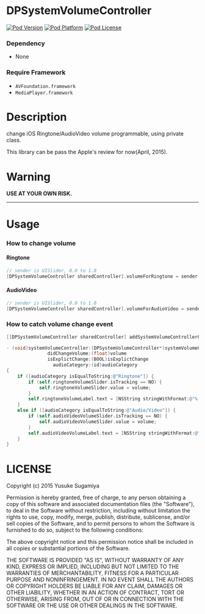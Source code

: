DPSystemVolumeController
=================

[![Pod Version](http://img.shields.io/cocoapods/v/DPSystemVolumeController.svg?style=flat-square)](http://cocoadocs.org/docsets/DPSystemVolumeController/)
[![Pod Platform](http://img.shields.io/cocoapods/p/DPSystemVolumeController.svg?style=flat-square)](http://cocoadocs.org/docsets/DPSystemVolumeController/)
[![Pod License](http://img.shields.io/cocoapods/l/DPSystemVolumeController.svg?style=flat-square)](http://opensource.org/licenses/MIT)

### Dependency
* None

### Require Framework
* `AVFoundation.framework`
* `MediaPlayer.framework`

# Description

change iOS Ringtone/AudioVideo volume programmable, using private class.

This library can be pass the Apple's review for now(April, 2015).

# Warning

**USE AT YOUR OWN RISK.**

---

# Usage

### How to change volume

#### Ringtone

```Objective-C
// sender is UISlider, 0.0 to 1.0
[DPSystemVolumeController sharedController].volumeForRingtone = sender.value;
```

#### AudioVideo

```Objective-C
// sender is UISlider, 0.0 to 1.0
[DPSystemVolumeController sharedController].volumeForAudioVideo = sender.value;
```

### How to catch volume change event

```Objective-C
[[DPSystemVolumeController sharedController] addSystemVolumeControllerObserver:self];

- (void)systemVolumeController:(DPSystemVolumeController*)systemVolumeController
               didChangeVolume:(float)volume
               isExplictChange:(BOOL)isExplictChange
                 audioCategory:(id)audioCategory
{
    if ([audioCategory isEqualToString:@"Ringtone"]) {
        if (self.ringtoneVolumeSlider.isTracking == NO) {
            self.ringtoneVolumeSlider.value = volume;
        }
        self.ringtoneVolumeLabel.text = [NSString stringWithFormat:@"%.2f", volume];
    }
    else if ([audioCategory isEqualToString:@"Audio/Video"]) {
        if (self.audioVideoVolumeSlider.isTracking == NO) {
            self.audioVideoVolumeSlider.value = volume;
        }
        self.audioVideoVolumeLabel.text = [NSString stringWithFormat:@"%.2f", volume];
    }
}
```

# LICENSE

Copyright (c) 2015 Yusuke Sugamiya

Permission is hereby granted, free of charge, to any person obtaining a copy of this software and associated documentation files (the "Software"), to deal in the Software without restriction, including without limitation the rights to use, copy, modify, merge, publish, distribute, sublicense, and/or sell copies of the Software, and to permit persons to whom the Software is furnished to do so, subject to the following conditions:

The above copyright notice and this permission notice shall be included in all copies or substantial portions of the Software.

THE SOFTWARE IS PROVIDED "AS IS", WITHOUT WARRANTY OF ANY KIND, EXPRESS OR IMPLIED, INCLUDING BUT NOT LIMITED TO THE WARRANTIES OF MERCHANTABILITY, FITNESS FOR A PARTICULAR PURPOSE AND NONINFRINGEMENT. IN NO EVENT SHALL THE AUTHORS OR COPYRIGHT HOLDERS BE LIABLE FOR ANY CLAIM, DAMAGES OR OTHER LIABILITY, WHETHER IN AN ACTION OF CONTRACT, TORT OR OTHERWISE, ARISING FROM, OUT OF OR IN CONNECTION WITH THE SOFTWARE OR THE USE OR OTHER DEALINGS IN THE SOFTWARE.
